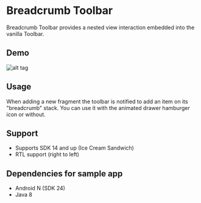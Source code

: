 # Breadcrumb Toolbar
Breadcrumb Toolbar provides a nested view interaction embedded into the vanilla Toolbar.

## Demo
![alt tag](https://cloud.githubusercontent.com/assets/4641831/17498901/d62a645a-5dd2-11e6-9cab-e1d589126afb.gif)


## Usage
When adding a new fragment the toolbar is notified to add an item on its "breadcrumb" stack. You can use it with the animated drawer hamburger icon or without.

## Support

- Supports SDK 14 and up (Ice Cream Sandwich)
- RTL support (right to left)

## Dependencies for sample app

- Android N (SDK 24)
- Java 8
